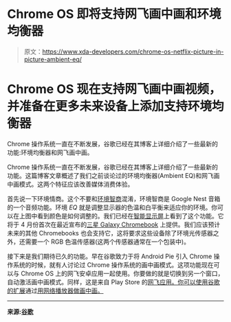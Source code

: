 # Chrome OS 即将支持网飞画中画和环境均衡器

> 原文：<https://www.xda-developers.com/chrome-os-netflix-picture-in-picture-ambient-eq/>

# Chrome OS 现在支持网飞画中画视频，并准备在更多未来设备上添加支持环境均衡器

Chrome 操作系统一直在不断发展，谷歌已经在其博客上详细介绍了一些最新的功能:环境均衡器和网飞画中画。

Chrome 操作系统一直在不断发展，谷歌已经在其博客上详细介绍了一些最新的功能。这篇博客文章概述了我们之前谈论过的环境均衡器(Ambient EQ)和网飞画中画模式。这两个特征应该改善媒体消费体验。

首先说一下环境情商。这个不要和[环境智商](https://www.xda-developers.com/google-nest-speakers-ambient-iq/)混淆，环境智商是 Google Nest 音箱的一个音频功能。环境 *EQ* 就是调整显示器的色温和白平衡来适应你的环境。你可以在上图中看到颜色是如何调整的。我们已经在[智能显示屏](https://www.xda-developers.com/chromebook-ambient-eq-pixel-4-nest-hub/)上看到了这个功能。它将于 4 月份首次在最近宣布的[三星 Galaxy Chromebook](https://www.xda-developers.com/samsung-galaxy-chromebook-4k-display/) 上提供。我们应该预计未来的其他 Chromebooks 也会支持它，这将要求这些设备除了环境光传感器之外，还需要一个 RGB 色温传感器(这两个传感器通常在一个包装中)。

接下来是我们期待已久的功能。早在谷歌致力于将 Android Pie 引入 Chrome 操作系统的时候，就有人讨论过 Chrome 操作系统的画中画模式。这项功能现在可以与 Chrome OS 上的网飞安卓应用一起使用。你要做的就是切换到另一个窗口，自动激活画中画模式。同样，这是来自 Play Store 的[网飞应用。你可以使用谷歌的扩展](https://play.google.com/store/apps/details?id=com.netflix.mediaclient&hl=en)通过[用网络播放器做画中画。](https://chrome.google.com/webstore/detail/picture-in-picture-extens/hkgfoiooedgoejojocmhlaklaeopbecg)

* * *

**来源:[谷歌](https://www.blog.google/products/chromebooks/whats-new-february2020/)**